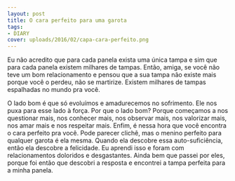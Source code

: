 ```yaml
---
layout: post
title: O cara perfeito para uma garota
tags:
- DIARY
cover: uploads/2016/02/capa-cara-perfeito.png
---
```


Eu não acredito que para cada panela exista uma única tampa e sim que para cada panela existem milhares de tampas. Então, amiga, se você não teve um bom relacionamento e pensou que a sua tampa não existe mais porque você o perdeu, não se martirize. Existem milhares de tampas espalhadas no mundo pra você.

O lado bom é que só evoluímos e amadurecemos no sofrimento. Ele nos puxa para esse lado à força. Por que o lado bom? Porque começamos a nos questionar mais, nos conhecer mais, nos observar mais, nos valorizar mais, nos amar mais e nos respeitar mais. Enfim, é nessa hora que você encontra o cara perfeito pra você. Pode parecer clichê, mas o menino perfeito para qualquer garota é ela mesma. Quando ela descobre essa auto-suficiência, então ela descobre a felicidade. Eu aprendi isso e foram com relacionamentos doloridos e desgastantes. Ainda bem que passei por eles, porque foi então que descobri a resposta e encontrei a tampa perfeita para a minha panela.
